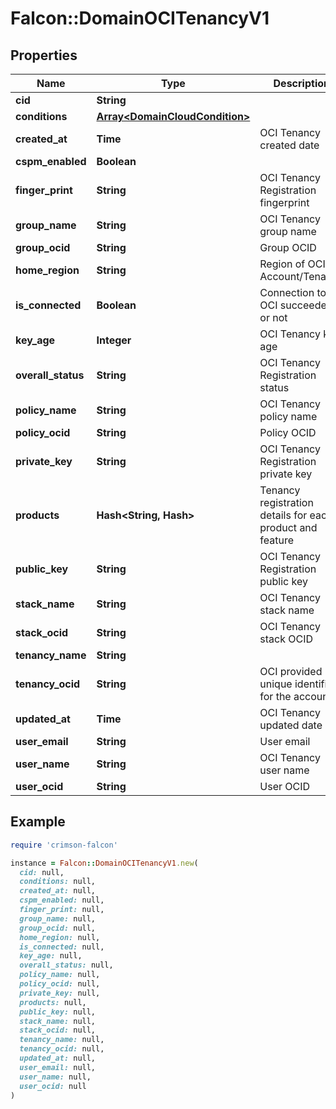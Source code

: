 # Falcon::DomainOCITenancyV1

## Properties

| Name | Type | Description | Notes |
| ---- | ---- | ----------- | ----- |
| **cid** | **String** |  |  |
| **conditions** | [**Array&lt;DomainCloudCondition&gt;**](DomainCloudCondition.md) |  | [optional] |
| **created_at** | **Time** | OCI Tenancy created date |  |
| **cspm_enabled** | **Boolean** |  |  |
| **finger_print** | **String** | OCI Tenancy Registration fingerprint |  |
| **group_name** | **String** | OCI Tenancy group name |  |
| **group_ocid** | **String** | Group OCID |  |
| **home_region** | **String** | Region of OCI Account/Tenancy |  |
| **is_connected** | **Boolean** | Connection to OCI succeeded or not |  |
| **key_age** | **Integer** | OCI Tenancy key age |  |
| **overall_status** | **String** | OCI Tenancy Registration status |  |
| **policy_name** | **String** | OCI Tenancy policy name |  |
| **policy_ocid** | **String** | Policy OCID |  |
| **private_key** | **String** | OCI Tenancy Registration private key | [optional] |
| **products** | **Hash&lt;String, Hash&gt;** | Tenancy registration details for each product and feature |  |
| **public_key** | **String** | OCI Tenancy Registration public key |  |
| **stack_name** | **String** | OCI Tenancy stack name |  |
| **stack_ocid** | **String** | OCI Tenancy stack OCID |  |
| **tenancy_name** | **String** |  |  |
| **tenancy_ocid** | **String** | OCI provided unique identifier for the account. |  |
| **updated_at** | **Time** | OCI Tenancy updated date |  |
| **user_email** | **String** | User email |  |
| **user_name** | **String** | OCI Tenancy user name |  |
| **user_ocid** | **String** | User OCID |  |

## Example

```ruby
require 'crimson-falcon'

instance = Falcon::DomainOCITenancyV1.new(
  cid: null,
  conditions: null,
  created_at: null,
  cspm_enabled: null,
  finger_print: null,
  group_name: null,
  group_ocid: null,
  home_region: null,
  is_connected: null,
  key_age: null,
  overall_status: null,
  policy_name: null,
  policy_ocid: null,
  private_key: null,
  products: null,
  public_key: null,
  stack_name: null,
  stack_ocid: null,
  tenancy_name: null,
  tenancy_ocid: null,
  updated_at: null,
  user_email: null,
  user_name: null,
  user_ocid: null
)
```

